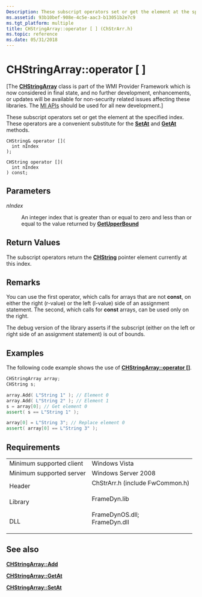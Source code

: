 ```yaml
---
Description: These subscript operators set or get the element at the specified index. These operators are a convenient substitute for the SetAt and GetAt methods.
ms.assetid: 93b10bef-908e-4c5e-aac3-b13051b2e7c9
ms.tgt_platform: multiple
title: CHStringArray::operator [ ] (ChStrArr.h)
ms.topic: reference
ms.date: 05/31/2018
---
```


# CHStringArray::operator \[ \]

\[The [**CHStringArray**](/windows/desktop/api/ChStrArr/nl-chstrarr-chstringarray) class is part of the WMI Provider Framework which is now considered in final state, and no further development, enhancements, or updates will be available for non-security related issues affecting these libraries. The [MI APIs](/previous-versions/windows/desktop/wmi_v2/windows-management-infrastructure) should be used for all new development.\]

These subscript operators set or get the element at the specified index. These operators are a convenient substitute for the [**SetAt**](/windows/desktop/api/ChStrArr/nf-chstrarr-chstringarray-setat(int_lpcwstr)) and [**GetAt**](/windows/desktop/api/ChStrArr/nf-chstrarr-chstringarray-getat(int)) methods.

``` syntax
CHString& operator []( 
  int nIndex
);

CHString operator []( 
  int nIndex
) const;
```

## Parameters

<dl> <dt>

<span id="nIndex"></span><span id="nindex"></span><span id="NINDEX"></span>*nIndex*
</dt> <dd>

An integer index that is greater than or equal to zero and less than or equal to the value returned by [**GetUpperBound**](/windows/desktop/api/ChStrArr/nf-chstrarr-chstringarray-getupperbound)

</dd> </dl>

## Return Values

The subscript operators return the [**CHString**](chstring.md) pointer element currently at this index.

## Remarks

You can use the first operator, which calls for arrays that are not **const**, on either the right (r-value) or the left (l-value) side of an assignment statement. The second, which calls for **const** arrays, can be used only on the right.

The debug version of the library asserts if the subscript (either on the left or right side of an assignment statement) is out of bounds.

## Examples

The following code example shows the use of [**CHStringArray::operator \[\]**](https://msdn.microsoft.com/library/Aa384934(v=VS.85).aspx).


```C++
CHStringArray array;
CHString s;

array.Add( L"String 1" ); // Element 0 
array.Add( L"String 2" ); // Element 1 
s = array[0]; // Get element 0
assert( s == L"String 1" ); 

array[0] = L"String 3"; // Replace element 0 
assert( array[0] == L"String 3" );
```



## Requirements



|                                     |                                                                                                                                                               |
|-------------------------------------|---------------------------------------------------------------------------------------------------------------------------------------------------------------|
| Minimum supported client<br/> | Windows Vista<br/>                                                                                                                                      |
| Minimum supported server<br/> | Windows Server 2008<br/>                                                                                                                                |
| Header<br/>                   | <dl> <dt>ChStrArr.h (include FwCommon.h)</dt> </dl>                                                    |
| Library<br/>                  | <dl> <dt>FrameDyn.lib</dt> </dl>                                                                       |
| DLL<br/>                      | <dl> <dt>FrameDynOS.dll; </dt> <dt>FrameDyn.dll</dt> </dl> |



## See also

<dl> <dt>

[**CHStringArray::Add**](/windows/desktop/api/ChStrArr/nf-chstrarr-chstringarray-add)
</dt> <dt>

[**CHStringArray::GetAt**](/windows/desktop/api/ChStrArr/nf-chstrarr-chstringarray-getat(int))
</dt> <dt>

[**CHStringArray::SetAt**](/windows/desktop/api/ChStrArr/nf-chstrarr-chstringarray-setat(int_lpcwstr))
</dt> </dl>

 

